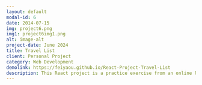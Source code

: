 ```yaml
---
layout: default
modal-id: 6
date: 2014-07-15
img: project6.png
img1: project6img1.png
alt: image-alt
project-date: June 2024
title: Travel List
client: Personal Project
category: Web Development
demolink: https://feiyaou.github.io/React-Project-Travel-List
description: This React project is a practice exercise from an online React course by Jonas Schmedtmann on Udemy. The project involves building a web application that allows users to create an interactive travel list. Technically, it utilizes States to manage dynamic components in React.
---
```

